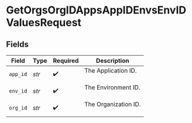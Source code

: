 # GetOrgsOrgIDAppsAppIDEnvsEnvIDValuesRequest


## Fields

| Field                  | Type                   | Required               | Description            |
| ---------------------- | ---------------------- | ---------------------- | ---------------------- |
| `app_id`               | *str*                  | :heavy_check_mark:     | The Application ID.<br/><br/> |
| `env_id`               | *str*                  | :heavy_check_mark:     | The Environment ID.<br/><br/> |
| `org_id`               | *str*                  | :heavy_check_mark:     | The Organization ID.<br/><br/> |